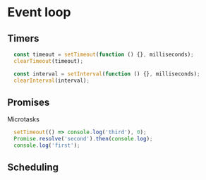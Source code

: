 # Event loop

## Timers

```javascript
  const timeout = setTimeout(function () {}, milliseconds);
  clearTimeout(timeout);

  const interval = setInterval(function () {}, milliseconds);
  clearInterval(interval);

```

## Promises

Microtasks

```javascript
  setTimeout(() => console.log('third'), 0);
  Promise.resolve('second').then(console.log);
  console.log('first');
```

## Scheduling
